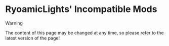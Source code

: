 # RyoamicLights' Incompatible Mods

> [!WARNING]
> The content of this page may be changed at any time, so please refer to the latest version of the page!